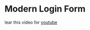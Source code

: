 # Modern Login Form
lear this video for [youtube](https://www.youtube.com/watch?v=B6e4Fg_-CXY&list=PLaLNBxvZbs9PP0OXVUUNUMTaKmEq4D8so&index=2)
